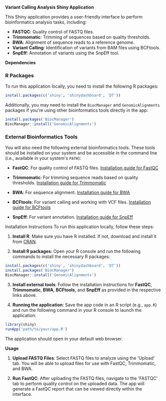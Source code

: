 **Variant Calling Analysis Shiny Application**

This Shiny application provides a user-friendly interface to perform bioinformatics analysis tasks, including:

- **FASTQC**: Quality control of FASTQ files.
- **Trimmomatic**: Trimming of sequences based on quality thresholds.
- **BWA**: Alignment of sequence reads to a reference genome.
- **Variant Calling**: Identification of variants from BAM files using BCFtools.
- **SnpEff**: Annotation of variants using the SnpEff tool.
  
**Dependencies**
### R Packages

To run this application locally, you need to install the following R packages:

```R
install.packages(c('shiny', 'shinydashboard', 'DT'))
```

Additionally, you may need to install the `BiocManager` and `GenomicAlignments` packages if you're using other bioinformatics tools directly in the app:

```R
install.packages('BiocManager')
BiocManager::install('GenomicAlignments')
```

### External Bioinformatics Tools

You will also need the following external bioinformatics tools. These tools should be installed on your system and be accessible in the command line (i.e., available in your system's `PATH`):

- **FastQC**: For quality control of FASTQ files.
  [Installation guide for FastQC](https://www.bioinformatics.babraham.ac.uk/projects/fastqc/)

- **Trimmomatic**: For trimming sequence reads based on quality thresholds.
  [Installation guide for Trimmomatic](http://www.usadellab.org/cms/?page=trimmomatic)

- **BWA**: For sequence alignment.
  [Installation guide for BWA](http://bio-bwa.sourceforge.net/)

- **BCFtools**: For variant calling and working with VCF files.
  [Installation guide for BCFtools](http://samtools.github.io/bcftools/)

- **SnpEff**: For variant annotation.
  [Installation guide for SnpEff](https://snpeff.sourceforge.net/)


Installation Instructions
To run this application locally, follow these steps:

1. **Install R**: Make sure you have R installed. If not, download and install it from [CRAN](https://cran.r-project.org/).

2. **Install R packages**: Open your R console and run the following commands to install the necessary R packages:

```R
install.packages(c('shiny', 'shinydashboard', 'DT'))
install.packages('BiocManager')
BiocManager::install('GenomicAlignments')
```

3. **Install external tools**: Follow the installation instructions for **FastQC**, **Trimmomatic**, **BWA**, **BCFtools**, and **SnpEff** as provided in the respective links above.

4. **Running the application**: Save the app code in an R script (e.g., `app.R`) and run the following command in your R console to launch the application:

```R
library(shiny)
runApp('path/to/your/app.R')
```

The application should open in your default web browser.

**Usage**

1. **Upload FASTQ Files**: Select FASTQ files to analyze using the 'Upload' tab. You will be able to upload files for use with FastQC, Trimmomatic, and BWA.

2. **Run FastQC**: After uploading the FASTQ files, navigate to the 'FASTQC' tab to perform quality control on the uploaded data. The app will generate a FastQC report that can be viewed directly within the interface.
